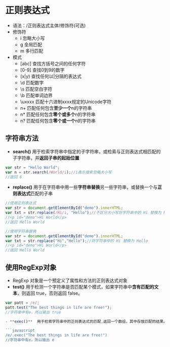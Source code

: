 # 正则表达式

- 语法：/正则表达式主体/修饰符(可选)
- 修饰符
  - i 忽略大小写
  - g 全局匹配
  - m 多行匹配
- 模式
  - [abc] 查找方括号之间的任何字符
  - [0-9] 查找0到9的数字
  - (x|y) 查找任何以|分隔的表达式
  - \d 匹配数字
  - \s 匹配空白字符
  - \b 匹配单词边界
  - \uxxxx 匹配十六进制xxxx规定的Unicode字符
  - n+ 匹配任何包含**至少一个**n的字符串
  - n* 匹配任何包含**零个或多个**n的字符串
  - n? 匹配任何包含**零个或一个**n的字符串

## 字符串方法

- **search()** 用于检索字符串中指定的子字符串，或检索与正则表达式相匹配的子字符串，并**返回子串的起始位置**

```javascript
var str = "Hello World";
var n = str.search(/World/i);//i表示搜索忽略大小写
//返回 6
```

- **replace()** 用于在字符串中用一些**字符串替换**另一些字符串，或替换一个与**正则表达式**匹配的子串

```javascript
//使用正则表达式
var str = document.getElementById("demo").innerHTML;
var txt = str.replace(/Hi/i, "Hello");//不区分大小写将字符串中的 Hi 替换为 Hello
//<p id="demo">Hi World</p>
//返回 Hello World

//使用字符串替换
var str = document.getElementById("demo").innerHTML;
var txt = str.replace("Hi","Hello");//将字符串中的 Hi 替换为 Hello
//<p id="demo">Hi World</p>
//返回 Hello World
```

## 使用RegExp对象

- RegExp 对象是一个预定义了属性和方法的正则表达式对象
- **test()**  用于检测一个字符串是否匹配某个模式，如果字符串中**含有匹配的文本**，则返回 true，否则返回 false。

```javascript
var patt = /e/;
patt.test("The best things in life are free!");
//字符串中有e，所以输出 true

- **exec()**  用于检索字符串中的正则表达式的匹配,返回一个数组，其中存放匹配的结果。如果未找到匹配，则返回值为 null。

```javascript
/e/.exec("The best things in life are free!")
//字符串中有e，所以输出 e
```
